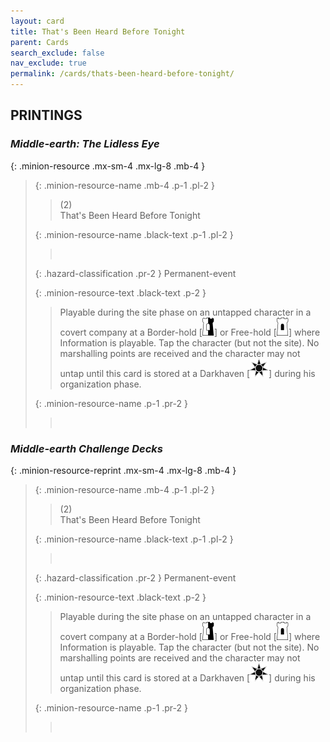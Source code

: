 ```yaml
---
layout: card
title: That's Been Heard Before Tonight
parent: Cards
search_exclude: false
nav_exclude: true
permalink: /cards/thats-been-heard-before-tonight/
---
```


## PRINTINGS


### _Middle-earth: The Lidless Eye_

{: .minion-resource .mx-sm-4 .mx-lg-8 .mb-4 }
> {: .minion-resource-name .mb-4 .p-1 .pl-2 }
> > <div class="hazard-mp">(2)</div>
> > <div class="card-name">That's Been Heard Before Tonight</div>
>
> {: .minion-resource-name .black-text .p-1 .pl-2 }
> > &nbsp;
>
> {: .hazard-classification .pr-2 }
> Permanent-event
>
> {: .minion-resource-text .black-text .p-2 }
> > Playable during the site phase on an untapped character in a covert company at a Border-hold \[![](/assets/images/border-hold.svg)] or Free-hold \[![](/assets/images/free-hold.svg)] where Information is playable. Tap the character (but not the site). No marshalling points are received and the character may not untap until this card is stored at a Darkhaven \[![](/assets/images/dark-haven.svg)] during his organization phase.  
> 
> {: .minion-resource-name .p-1 .pr-2 }
> > <div class="card-shield"></div>
> > <div class="card-corruption-white">&nbsp;</div>

### _Middle-earth Challenge Decks_

{: .minion-resource-reprint .mx-sm-4 .mx-lg-8 .mb-4 }
> {: .minion-resource-name .mb-4 .p-1 .pl-2 }
> > <div class="hazard-mp">(2)</div>
> > <div class="card-name">That's Been Heard Before Tonight</div>
>
> {: .minion-resource-name .black-text .p-1 .pl-2 }
> > &nbsp;
>
> {: .hazard-classification .pr-2 }
> Permanent-event
>
> {: .minion-resource-text .black-text .p-2 }
> > Playable during the site phase on an untapped character in a covert company at a Border-hold \[![](/assets/images/border-hold.svg)] or Free-hold \[![](/assets/images/free-hold.svg)] where Information is playable. Tap the character (but not the site). No marshalling points are received and the character may not untap until this card is stored at a Darkhaven \[![](/assets/images/dark-haven.svg)] during his organization phase.  
> 
> {: .minion-resource-name .p-1 .pr-2 }
> > <div class="card-shield"></div>
> > <div class="card-corruption-white">&nbsp;</div>
